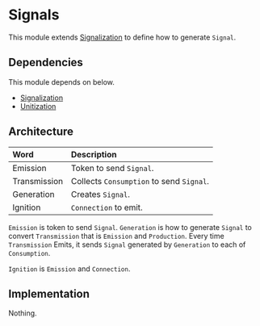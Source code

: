 # Signals

This module extends [Signalization](./Signalization.md) to define how to generate `Signal`.

## Dependencies

This module depends on below.

- [Signalization](./Signalization.md)
- [Unitization](./Unitization.md)

## Architecture

| Word | Description |
|:-|:-|
| Emission | Token to send `Signal`. |
| Transmission | Collects `Consumption` to send `Signal`. |
| Generation | Creates `Signal`. |
| Ignition | `Connection` to emit. |

`Emission` is token to send `Signal`.
`Generation` is how to generate `Signal` to convert `Transmission` that is `Emission` and `Production`.
Every time `Transmission` Emits,  it sends `Signal` generated by `Generation` to each of `Consumption`.

`Ignition` is `Emission` and `Connection`.

## Implementation

Nothing.
